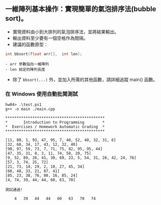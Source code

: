 ## 一維陣列基本操作：實現簡單的氣泡排序法(bubble sort)。

- 實現資料由小到大排列的氣泡排序法，並將結果輸出。
- 輸出資料至少要有一個空格作為間隔。
- 建議的函數原型：
```C++
int bbsort(float arr[],  int len);
```
    - arr 參數指向一維陣列
    - len 給定的陣列長度
- 除了 `bbsort(...)` 外，並加入所需的其他函數，請詳細追蹤 main() 函數。

### 在 Windows 使用自動批閱測試
```shell
hw04> .\test.ps1
g++ -o main ./main.cpp

********************************************
*       Introduction to Programming        *
*  Exercises / Homework Automatic Grading  *
********************************************

[11, 80, 1, 93, 47, 95, 7, 40, 52, 40, 32, 31, 6]
[32, 68, 34, 17, 43, 12, 32, 40]
[90, 97, 59, 73, 7, 71, 75, 82, 95, 95, 44]
[47, 35, 31, 8, 3, 11, 74, 58, 20, 75]
[9, 52, 89, 26, 41, 30, 69, 23, 5, 54, 31, 26, 42, 24, 76]
[57, 3, 74, 25, 72]
[21, 73, 14, 29, 2, 10, 27, 45, 34]
[60, 48, 33, 21, 87, 41]
[85, 23, 38, 76, 80, 16, 85, 24]
[4, 74, 39, 44, 44, 60, 63, 70]

測試通過!

    4   39   44   44   60   63   70   74
```

